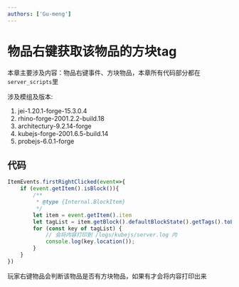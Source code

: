```yaml
---
authors: ['Gu-meng']
---
```

# 物品右键获取该物品的方块tag
本章主要涉及内容：物品右键事件、方块物品，本章所有代码部分都在`server_scripts`里

涉及模组及版本:
1. jei-1.20.1-forge-15.3.0.4
2. rhino-forge-2001.2.2-build.18
3. architectury-9.2.14-forge
4. kubejs-forge-2001.6.5-build.14
5. probejs-6.0.1-forge

## 代码
```js
ItemEvents.firstRightClicked(event=>{
    if (event.getItem().isBlock()){
        /**
         * @type {Internal.BlockItem}
         */
        let item = event.getItem().item
        let tagList = item.getBlock().defaultBlockState().getTags().toList();
        for (const key of tagList) {
            // 会将内容打印到 /logs/kubejs/server.log 内
            console.log(key.location());
        }
    }
})
```
玩家右键物品会判断该物品是否有方块物品，如果有才会将内容打印出来